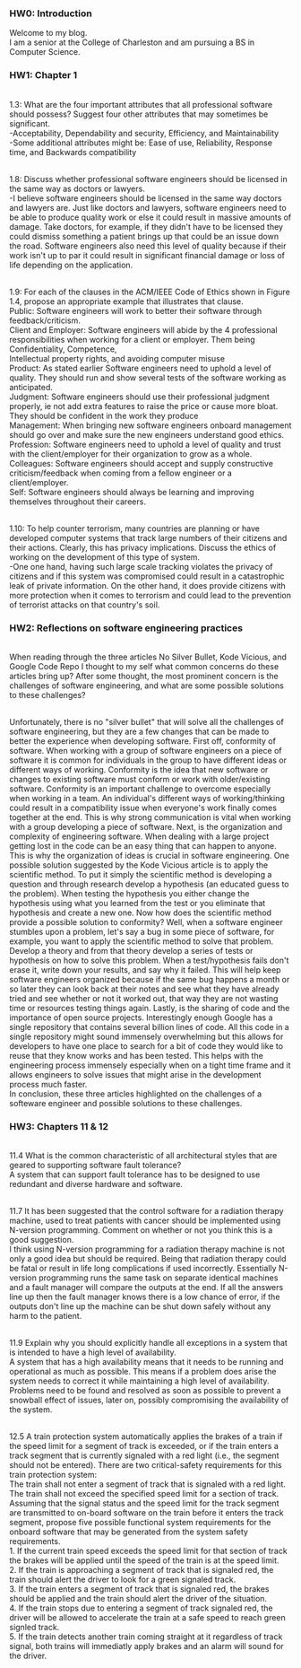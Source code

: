 ### HW0: Introduction
Welcome to my blog.
<br/> I am a senior at the College of Charleston and am pursuing a BS in Computer Science.

### HW1: Chapter 1
<br/> 1.3: What are the four important attributes that all professional software should possess? Suggest four
other attributes that may sometimes be significant.
<br/>-Acceptability, Dependability and security, Efficiency, and Maintainability
<br/>-Some additional attributes might be: Ease of use, Reliability, Response time, and Backwards compatibility

<br/> 1.8: Discuss whether professional software engineers should be licensed in the same way as doctors or
lawyers.
<br/>-I believe software engineers should be licensed in the same way doctors and lawyers are. Just like doctors and lawyers, software engineers need to be able to produce quality work or else it could result in massive amounts of damage. Take doctors, for example, if they didn't have to be licensed they could dismiss something a patient brings up that could be an issue down the road. Software engineers also need this level of quality because if their work isn't up to par it could result in significant financial damage or loss of life depending on the application.

<br/> 1.9: For each of the clauses in the ACM/IEEE Code of Ethics shown in Figure 1.4, propose an appropriate example that illustrates that clause.
<br/>Public: Software engineers will work to better their software through feedback/criticism.
<br/>Client and Employer: Software engineers will abide by the 4 professional responsibilities when working for a client or employer. Them being Confidentiality, Competence, <br/>Intellectual property rights, and avoiding computer misuse
<br/>Product: As stated earlier Software engineers need to uphold a level of quality. They should run and show several tests of the software working as anticipated.
<br/>Judgment: Software engineers should use their professional judgment properly, ie not add extra features to raise the price or cause more bloat. They should be confident in the work they produce
<br/>Management: When bringing new software engineers onboard management should go over and make sure the new engineers understand good ethics.
<br/>Profession: Software engineers need to uphold a level of quality and trust with the client/employer for their organization to grow as a whole. 
<br/>Colleagues: Software engineers should accept and supply constructive criticism/feedback when coming from a fellow engineer or a client/employer.
<br/>Self: Software engineers should always be learning and improving themselves throughout their careers.

<br/> 1.10: To help counter terrorism, many countries are planning or have developed computer systems that track large numbers of their citizens and their actions. Clearly, this has privacy implications. Discuss the ethics of working on the development of this type of system.
<br/> -One one hand, having such large scale tracking violates the privacy of citizens and if this system was compromised could result in a catastrophic leak of private information. On the other hand, it does provide citizens with more protection when it comes to terrorism and could lead to the prevention of terrorist attacks on that country's soil. 

### HW2: Reflections on software engineering practices
<br/>When reading through the three articles No Silver Bullet, Kode Vicious, and Google Code Repo I thought to my self what common concerns do these articles bring up? After some thought, the most prominent concern is the challenges of software engineering, and what are some possible solutions to these challenges?

<br/>Unfortunately, there is no "silver bullet" that will solve all the challenges of software engineering, but they are a few changes that can be made to better the experience when developing software. First off, conformity of software. When working with a group of software engineers on a piece of software it is common for individuals in the group to have different ideas or different ways of working. Conformity is the idea that new software or changes to existing software must conform or work with older/existing software. Conformity is an important challenge to overcome especially when working in a team. An individual's different ways of working/thinking could result in a compatibility issue when everyone's work finally comes together at the end. This is why strong communication is vital when working with a group developing a piece of software. 
Next, is the organization and complexity of engineering software. When dealing with a large project getting lost in the code can be an easy thing that can happen to anyone. This is why the organization of ideas is crucial in software engineering. One possible solution suggested by the Kode Vicious article is to apply the scientific method. To put it simply the scientific method is developing a question and through research develop a hypothesis (an educated guess to the problem). When testing the hypothesis you either change the hypothesis using what you learned from the test or you eliminate that hypothesis and create a new one. Now how does the scientific method provide a possible solution to conformity? Well, when a software engineer stumbles upon a problem, let's say a bug in some piece of software, for example, you want to apply the scientific method to solve that problem. Develop a theory and from that theory develop a series of tests or hypothesis on how to solve this problem. When a test/hypothesis fails don't erase it, write down your results, and say why it failed. This will help keep software engineers organized because if the same bug happens a month or so later they can look back at their notes and see what they have already tried and see whether or not it worked out, that way they are not wasting time or resources testing things again.
Lastly, is the sharing of code and the importance of open source projects. Interestingly enough Google has a single repository that contains several billion lines of code. All this code in a single repository might sound immensely overwhelming but this allows for developers to have one place to search for a bit of code they would like to reuse that they know works and has been tested. This helps with the engineering process immensely especially when on a tight time frame and it allows engineers to solve issues that might arise in the development process much faster.
<br/>In conclusion, these three articles highlighted on the challenges of a softeware engineer and possible solutions to these challenges.

### HW3: Chapters 11 & 12

<br/> 11.4 What is the common characteristic of all architectural styles that are geared to
supporting software fault tolerance?
<br/>A system that can support fault tolerance has to be designed to use redundant and diverse hardware and software.

<br/> 11.7 It has been suggested that the control software for a radiation therapy machine, used
to treat patients with cancer should be implemented using N-version programming.
Comment on whether or not you think this is a good suggestion.
<br/>I think using N-version programming for a radiation therapy machine is not only a good idea but should be required. Being that radiation therapy could be fatal or result in life long complications if used incorrectly. Essentially N-version programming runs the same task on separate identical machines and a fault manager will compare the outputs at the end. If all the answers line up then the fault manager knows there is a low chance of error, if the outputs don't line up the machine can be shut down safely without any harm to the patient. 

<br/> 11.9 Explain why you should explicitly handle all exceptions in a system that is intended to have a high level of availability.
<br/> A system that has a high availability means that it needs to be running and operational as much as possible. This means if a problem does arise the system needs to correct it while maintaining a high level of availability. Problems need to be found and resolved as soon as possible to prevent a snowball effect of issues, later on, possibly compromising the availability of the system.

<br/>12.5 A train protection system automatically applies the brakes of a train if the speed limit for a segment of track is exceeded, or if the train enters a track segment that is currently signaled with a red light (i.e., the segment should not be entered). There are two critical-safety requirements for this train protection system: 
<br/>The train shall not enter a segment of track that is signaled with a red light. 
<br/>The train shall not exceed the specified speed limit for a section of track. 
<br/>Assuming that the signal status and the speed limit for the track segment are transmitted to on-board software on the train before it enters the track segment, propose five possible functional system requirements for the onboard software that may be generated from the system safety requirements.
<br/>1. If the current train speed exceeds the speed limit for that section of track the brakes will be applied until the speed of the train is at the speed limit.
<br/>2. If the train is approaching a segment of track that is signaled red, the train should alert the driver to look for a green signaled track.
<br/>3. If the train enters a segment of track that is signaled red, the brakes should be applied and the train should alert the driver of the situation.
<br/>4. If the train stops due to entering a segment of track signaled red, the driver will be allowed to accelerate the train at a safe speed to reach green signled track.
<br/>5. If the train detects another train coming straight at it regardless of track signal, both trains will immediatly apply brakes and an alarm will sound for the driver.
